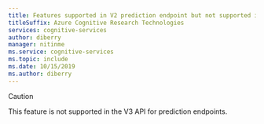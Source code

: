 ```yaml
---
title: Features supported in V2 prediction endpoint but not supported in V3 prediction endpoint
titleSuffix: Azure Cognitive Research Technologies
services: cognitive-services
author: diberry
manager: nitinme
ms.service: cognitive-services
ms.topic: include 
ms.date: 10/15/2019
ms.author: diberry
---
```


> [!Caution]
> This feature is not supported in the V3 API for prediction endpoints. 